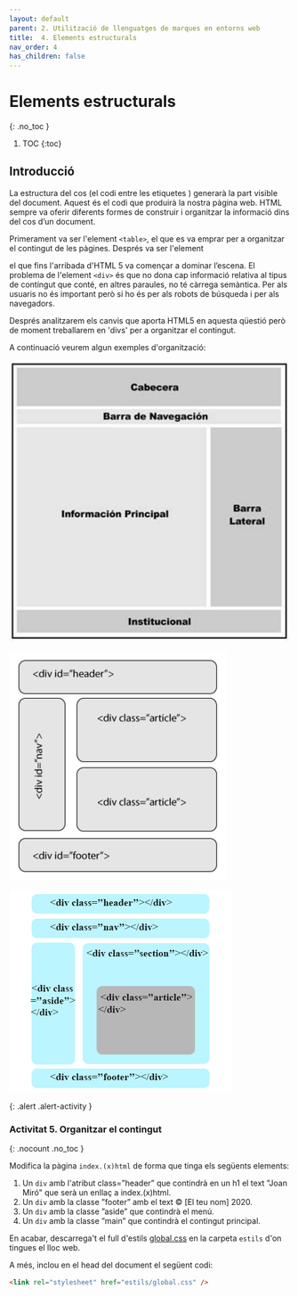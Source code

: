 ```yaml
---
layout: default
parent: 2. Utilització de llenguatges de marques en entorns web 
title:  4. Elements estructurals
nav_order: 4
has_children: false
---
```

# Elements estructurals 
{: .no_toc }

1. TOC
{:toc}

## Introducció

La estructura del cos (el codi entre les etiquetes <body>) generarà la part
visible del document. Aquest és el codi que produirà la nostra pàgina web.
HTML sempre va oferir diferents formes de construir i organitzar la informació
dins del cos d’un document. 

Primerament va ser l'element `<table>`, el que es va emprar per a organitzar el contingut de les pàgines.
 Després va ser l'element <div> el que fins l'arribada d'HTML 5 va començar a dominar l’escena. El problema de l'element
 `<div>` és que no dona cap informació relativa al tipus de contingut que conté, en altres paraules, no té càrrega 
 semàntica. Per als usuaris no és important però sí ho és per als robots de búsqueda i per als navegadors.   

Després analitzarem els canvis que aporta HTML5 en aquesta qüestió però de moment treballarem 
en 'divs' per a organitzar el contingut.

A continuació veurem algun exemples d'organització:


![Organització](assets/estructura-web.png)


![Organització 2](assets/estructura-web-2.png)

![Organització 3](assets/estructura-web-3.png)

{: .alert .alert-activity }
<div markdown="1">

### Activitat 5. Organitzar el contingut
{: .nocount .no_toc }

Modifica la pàgina `index.(x)html` de forma que tinga els següents elements:

1. Un `div` amb l'atribut class=”header” que contindrà en un h1 el text "Joan Miró" que serà un enllaç a index.(x)html.
2. Un `div` amb la classe ”footer” amb el text &copy; [El teu nom] 2020.
3. Un `div` amb la classe ”aside” que contindrà el menú.
4. Un `div` amb la classe ”main” que contindrà el contingut principal.

En acabar, descarrega't el full d'estils [global.css](assets/global.css) en la carpeta `estils` d'on tingues el lloc web. 

A més, inclou en el head del document el següent codi:

```html
<link rel="stylesheet" href="estils/global.css" />
```
</div>
   

